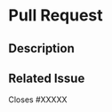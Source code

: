 # Pull Request

<!--Before contributing, please read our contributing guidelines-->

## Description

<!--A brief description of what your pull request does.-->

## Related Issue

<!--Is this related to an issue? Does it close one? If so, replace the XXXXX below with the issue number.-->

Closes #XXXXX
